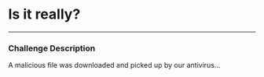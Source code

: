 # Is it really?
---

### Challenge Description
A malicious file was downloaded and picked up by our antivirus...

